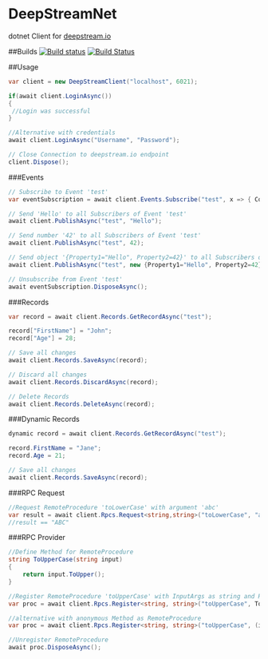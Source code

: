 DeepStreamNet
=============

dotnet Client for [deepstream.io](https://deepstream.io)

##Builds
[![Build status](https://ci.appveyor.com/api/projects/status/aj8op4emvlivn7jx/branch/develop?svg=true)](https://ci.appveyor.com/project/schulz3000/deepstreamnet/branch/develop) [![Build Status](https://travis-ci.org/schulz3000/deepstreamNet.svg?branch=develop)](https://travis-ci.org/schulz3000/deepstreamNet)

##Usage

```csharp
var client = new DeepStreamClient("localhost", 6021);

if(await client.LoginAsync())
{
 //Login was successful   
}

//Alternative with credentials
await client.LoginAsync("Username", "Password");

// Close Connection to deepstream.io endpoint
client.Dispose();
```

###Events

```csharp
// Subscribe to Event 'test'
var eventSubscription = await client.Events.Subscribe("test", x => { Console.WriteLine(x); });

// Send 'Hello' to all Subscribers of Event 'test'
await client.PublishAsync("test", "Hello");

// Send number '42' to all Subscribers of Event 'test'
await client.PublishAsync("test", 42);

// Send object '{Property1="Hello", Property2=42}' to all Subscribers of Event 'test'
await client.PublishAsync("test", new {Property1="Hello", Property2=42});

// Unsubscribe from Event 'test'
await eventSubscription.DisposeAsync();
```

###Records

```csharp
var record = await client.Records.GetRecordAsync("test");

record["FirstName"] = "John";
record["Age"] = 28;

// Save all changes
await client.Records.SaveAsync(record);

// Discard all changes
await client.Records.DiscardAsync(record);

// Delete Records
await client.Records.DeleteAsync(record);
```

###Dynamic Records

```csharp
dynamic record = await client.Records.GetRecordAsync("test");

record.FirstName = "Jane";
record.Age = 21;

// Save all changes
await client.Records.SaveAsync(record);
```

###RPC Request

```csharp
//Request RemoteProcedure 'toLowerCase' with argument 'abc'
var result = await client.Rpcs.Request<string,string>("toLowerCase", "abc");
//result == "ABC"
```

###RPC Provider

```csharp
//Define Method for RemoteProcedure
string ToUpperCase(string input)
{
    return input.ToUpper();
}

//Register RemoteProcedure 'toUpperCase' with InputArgs as string and Result as string
var proc = await client.Rpcs.Register<string, string>("toUpperCase", ToUpperCase);

//alternative with anonymous Method as RemoteProcedure
var proc = await client.Rpcs.Register<string, string>("toUpperCase", (input)=>input.ToUpper());

//Unregister RemoteProcedure
await proc.DisposeAsync(); 
```